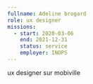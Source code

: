 ```yaml
---
fullname: Adeline brogard
role: ux designer
missions:
  - start: 2020-03-06
    end: 2021-12-31
    status: service
    employer: INOPS 
---
```


ux designer sur mobiville
